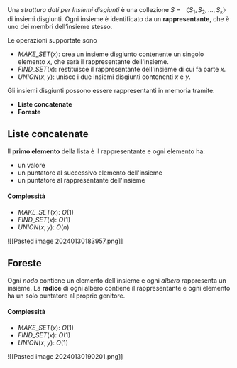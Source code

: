 Una *struttura dati per Insiemi disgiunti* è una collezione $S=〈S_1,S_2,...,S_k$〉di insiemi disgiunti. Ogni insieme è identificato da un **rappresentante**, che è uno dei membri dell’insieme stesso. 

Le operazioni supportate sono
- $MAKE\_SET(x)$: crea un insieme disgiunto contenente un singolo elemento $x$, che sarà il rappresentante dell'insieme.
- $FIND\_SET(x)$: restituisce il rappresentante dell'insieme di cui fa parte $x$.
- $UNION(x, y)$: unisce i due insiemi disgiunti contenenti $x$ e $y$.

Gli insiemi disgiunti possono essere rappresentanti in memoria tramite:
- **Liste concatenate**
- **Foreste**

## Liste concatenate
Il **primo elemento** della lista è il rappresentante e ogni elemento ha: 
- un valore
- un puntatore al successivo elemento dell'insieme
- un puntatore al rappresentante dell'insieme
#### Complessità
- $MAKE\_SET(x)$: $O(1)$
- $FIND\_SET(x)$: $O(1)$
- $UNION(x, y)$: $O(n)$

![[Pasted image 20240130183957.png]]

## Foreste
Ogni *nodo* contiene un elemento dell'insieme e ogni *albero* rappresenta un insieme.
La **radice** di ogni albero contiene il rappresentante e ogni elemento ha un solo puntatore al proprio genitore. 

#### Complessità
- $MAKE\_SET(x)$: $O(1)$
- $FIND\_SET(x)$: $O(1)$
- $UNION(x, y)$: $O(1)$

![[Pasted image 20240130190201.png]]